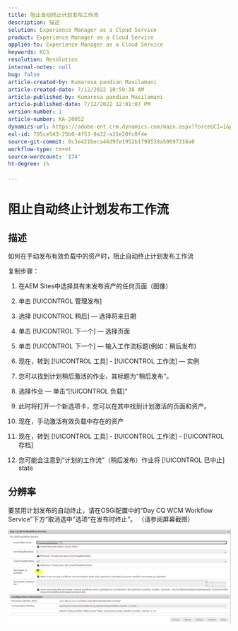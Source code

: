 ```yaml
---
title: 阻止自动终止计划发布工作流
description: 描述
solution: Experience Manager as a Cloud Service
product: Experience Manager as a Cloud Service
applies-to: Experience Manager as a Cloud Service
keywords: KCS
resolution: Resolution
internal-notes: null
bug: false
article-created-by: Kumaresa pandian Masilamani
article-created-date: 7/12/2022 10:59:38 AM
article-published-by: Kumaresa pandian Masilamani
article-published-date: 7/12/2022 12:01:07 PM
version-number: 1
article-number: KA-20052
dynamics-url: https://adobe-ent.crm.dynamics.com/main.aspx?forceUCI=1&pagetype=entityrecord&etn=knowledgearticle&id=8202b9b5-d101-ed11-82e4-00224809fe22
exl-id: 705ce543-25b0-4f53-9a32-a31e20fc0f4e
source-git-commit: 0c3e421beca46d9fe1952b1f98538a50697216a0
workflow-type: tm+mt
source-wordcount: '174'
ht-degree: 1%

---
```


# 阻止自动终止计划发布工作流

## 描述


如何在手动发布有效负载中的资产时，阻止自动终止计划发布工作流

复制步骤：

1. 在AEM Sites中选择具有未发布资产的任何页面（图像）

2. 单击 [!UICONTROL 管理发布]

3. 选择 [!UICONTROL 稍后]  — 选择将来日期

4. 单击 [!UICONTROL 下一个]  — 选择页面

5. 单击 [!UICONTROL 下一个]  — 输入工作流标题(例如：稍后发布)

6. 现在，转到 [!UICONTROL 工具] - [!UICONTROL 工作流]  — 实例

7. 您可以找到计划稍后激活的作业，其标题为“稍后发布”。

8. 选择作业 — 单击“[!UICONTROL 负载]&quot;

9. 此时将打开一个新选项卡，您可以在其中找到计划激活的页面和资产。

10. 现在，手动激活有效负载中存在的资产

11. 现在，转到 [!UICONTROL 工具] - [!UICONTROL 工作流] - [!UICONTROL 存档]

12. 您可能会注意到“计划的工作流”（稍后发布）作业将 [!UICONTROL 已中止] state




## 分辨率


要禁用计划发布的自动终止，请在OSGi配置中的“Day CQ WCM Workflow Service”下方“取消选中”选项“在发布时终止”。 （请参阅屏幕截图）



![](assets/d1e5b094-d901-ed11-82e4-00224809fe22.png)
